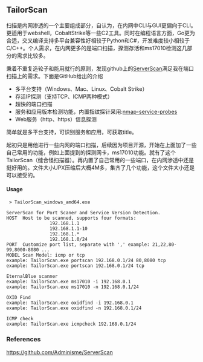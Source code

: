 ## TailorScan


扫描是内网渗透的一个主要组成部分，自认为，在内网中CLI与GUI更偏向于CLI。更适用于webshell，CobaltStrike等一些C2工具。同时在编程语言方面，Go更为合适，交叉编译支持多平台兼容性好相较于Python和C#，开发难度较小相较于C/C++。个人需求，在内网更多的是端口扫描，探测存活和ms17010检测这几部分的需求比较多。

秉着不重复造轮子和能用就行的原则，发现github上的[ServerScan](https://github.com/Adminisme/ServerScan)满足我在端口扫描上的需求。下面是GitHub给出的介绍

- 多平台支持（Windows、Mac、Linux、Cobalt Strike）
- 存活IP探测（支持TCP、ICMP两种模式）
- 超快的端口扫描
- 服务和应用版本检测功能，内置指纹探针采用:[nmap-service-probes](https://raw.githubusercontent.com/nmap/nmap/master/nmap-service-probes)
- Web服务（http、https）信息探测

简单就是多平台支持，可识别服务和应用，可获取title。

起初只是用他进行一些内网的端口扫描，后续因为项目开源，开始在上面加了一些自己常用的功能，例如上面提到的探测网卡，ms17010功能。就有了这个TailorScan（缝合怪扫描器）。再内置了自己常用的一些端口，在内网渗透中还是挺好用的。文件大小UPX压缩后大概4M多，集齐了几个功能，这个文件大小还是可以接受的。

#### Usage

```
 > TailorScan_windows_amd64.exe

ServerScan for Port Scaner and Service Version Detection.
HOST  Host to be scanned, supports four formats:
                192.168.1.1
                192.168.1.1-10
                192.168.1.*
                192.168.1.0/24
PORT  Customize port list, separate with ',' example: 21,22,80-99,8000-8080 ...
MODEL Scan Model: icmp or tcp
example: TailorScan.exe portscan 192.168.0.1/24 80,8080 tcp
example: TailorScan.exe portscan 192.168.0.1/24 tcp

EternalBlue scanner
example: TailorScan.exe ms17010 -i 192.168.0.1
example: TailorScan.exe ms17010 -n 192.168.0.1/24

OXID Find
example: TailorScan.exe oxidfind -i 192.168.0.1
example: TailorScan.exe oxidfind -n 192.168.0.1/24

ICMP check
example: TailorScan.exe icmpcheck 192.168.0.1/24
```

### References

https://github.com/Adminisme/ServerScan
